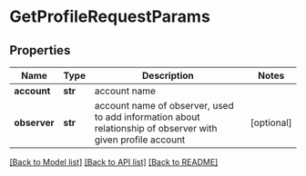 # GetProfileRequestParams

## Properties
Name | Type | Description | Notes
------------ | ------------- | ------------- | -------------
**account** | **str** | account name | 
**observer** | **str** | account name of observer, used to add information about relationship of observer with given profile account | [optional] 

[[Back to Model list]](../README.md#documentation-for-models) [[Back to API list]](../README.md#documentation-for-api-endpoints) [[Back to README]](../README.md)


